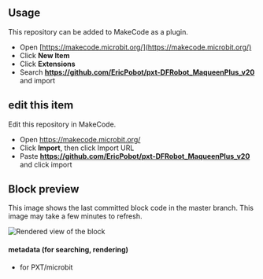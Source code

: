 
## Usage

This repository can be added to MakeCode as a plugin.

* Open [https://makecode.microbit.org/](https://makecode.microbit.org/)
* Click **New Item**
* Click **Extensions**
* Search **https://github.com/EricPobot/pxt-DFRobot_MaqueenPlus_v20** and import

## edit this item

Edit this repository in MakeCode.

* Open https://makecode.microbit.org/
* Click **Import**, then click Import URL
* Paste **https://github.com/EricPobot/pxt-DFRobot_MaqueenPlus_v20** and click import

## Block preview

This image shows the last committed block code in the master branch. This image may take a few minutes to refresh.

![Rendered view of the block](https://github.com/tangjie133/pxt-dfrobot_maqueenplus_v20/raw/master/.github/makecode/blocks.png)

#### metadata (for searching, rendering)

* for PXT/microbit
<script src="https://makecode.com/gh-pages-embed.js"></script><script>makeCodeRender("{{ site.makecode.home_url }}", "{{ site.github.owner_name }}/{{ site.github.repository_name }}");</script>
